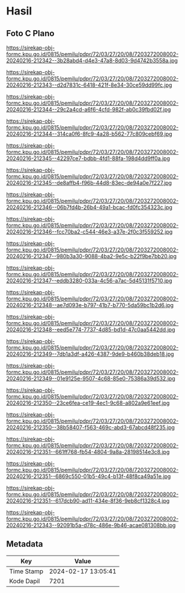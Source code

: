 # Hasil

## Foto C Plano

https://sirekap-obj-formc.kpu.go.id/0815/pemilu/pdpr/72/03/27/20/08/7203272008002-20240216-212342--3b28abd4-d4e3-47a8-8d03-9d4742b3558a.jpg

https://sirekap-obj-formc.kpu.go.id/0815/pemilu/pdpr/72/03/27/20/08/7203272008002-20240216-212343--d2d7831c-6418-421f-8e34-30ce59dd99fc.jpg

https://sirekap-obj-formc.kpu.go.id/0815/pemilu/pdpr/72/03/27/20/08/7203272008002-20240216-212344--29c2a4cd-a6f6-4cfd-982f-ab0c39fbd02f.jpg

https://sirekap-obj-formc.kpu.go.id/0815/pemilu/pdpr/72/03/27/20/08/7203272008002-20240216-212344--314ca0f6-8fc9-4a28-b562-77c809cebf69.jpg

https://sirekap-obj-formc.kpu.go.id/0815/pemilu/pdpr/72/03/27/20/08/7203272008002-20240216-212345--42297ce7-bdbb-4fd1-88fa-198d4dd9ff0a.jpg

https://sirekap-obj-formc.kpu.go.id/0815/pemilu/pdpr/72/03/27/20/08/7203272008002-20240216-212345--de8affb4-f96b-44d8-83ec-de94a0e7f227.jpg

https://sirekap-obj-formc.kpu.go.id/0815/pemilu/pdpr/72/03/27/20/08/7203272008002-20240216-212346--06b7fd4b-26b4-49a1-bcac-fd0fc354323c.jpg

https://sirekap-obj-formc.kpu.go.id/0815/pemilu/pdpr/72/03/27/20/08/7203272008002-20240216-212346--fcc70ba2-c544-46e3-a37e-2f0c3f559252.jpg

https://sirekap-obj-formc.kpu.go.id/0815/pemilu/pdpr/72/03/27/20/08/7203272008002-20240216-212347--980b3a30-9088-4ba2-9e5c-b22f9be7bb20.jpg

https://sirekap-obj-formc.kpu.go.id/0815/pemilu/pdpr/72/03/27/20/08/7203272008002-20240216-212347--eddb3280-033a-4c56-a7ac-5d45131f5710.jpg

https://sirekap-obj-formc.kpu.go.id/0815/pemilu/pdpr/72/03/27/20/08/7203272008002-20240216-212348--ae7d093e-b797-41b7-b770-5da59bc1b2d6.jpg

https://sirekap-obj-formc.kpu.go.id/0815/pemilu/pdpr/72/03/27/20/08/7203272008002-20240216-212348--eed5e774-7737-4d85-bd1d-47c0aa5442dd.jpg

https://sirekap-obj-formc.kpu.go.id/0815/pemilu/pdpr/72/03/27/20/08/7203272008002-20240216-212349--7db1a3df-a426-4387-9de9-b460b38deb18.jpg

https://sirekap-obj-formc.kpu.go.id/0815/pemilu/pdpr/72/03/27/20/08/7203272008002-20240216-212349--01e9125e-9507-4c68-85e0-75386a39d532.jpg

https://sirekap-obj-formc.kpu.go.id/0815/pemilu/pdpr/72/03/27/20/08/7203272008002-20240216-212350--23ce6fea-ce19-4ec1-9c68-a802a9e61eef.jpg

https://sirekap-obj-formc.kpu.go.id/0815/pemilu/pdpr/72/03/27/20/08/7203272008002-20240216-212350--38b58407-f563-469c-abd3-67abcd48f235.jpg

https://sirekap-obj-formc.kpu.go.id/0815/pemilu/pdpr/72/03/27/20/08/7203272008002-20240216-212351--661ff768-fb54-4804-9a8a-28198514e3c8.jpg

https://sirekap-obj-formc.kpu.go.id/0815/pemilu/pdpr/72/03/27/20/08/7203272008002-20240216-212351--6869c550-01b5-49c4-b13f-48f8ca49a51e.jpg

https://sirekap-obj-formc.kpu.go.id/0815/pemilu/pdpr/72/03/27/20/08/7203272008002-20240216-212351--617dcb90-ad11-434e-8f36-9eb8cf1328c4.jpg

https://sirekap-obj-formc.kpu.go.id/0815/pemilu/pdpr/72/03/27/20/08/7203272008002-20240216-212343--92091b5a-d78c-486e-9b46-acae081308bb.jpg


## Metadata

| Key        | Value               |
| ---------- | ------------------- |
| Time Stamp | 2024-02-17 13:05:41 |
| Kode Dapil | 7201                |



